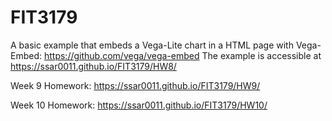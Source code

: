 # FIT3179

A basic example that embeds a Vega-Lite chart in a HTML page with Vega-Embed: https://github.com/vega/vega-embed The example is accessible at https://ssar0011.github.io/FIT3179/HW8/

Week 9 Homework: https://ssar0011.github.io/FIT3179/HW9/

Week 10 Homework: https://ssar0011.github.io/FIT3179/HW10/

